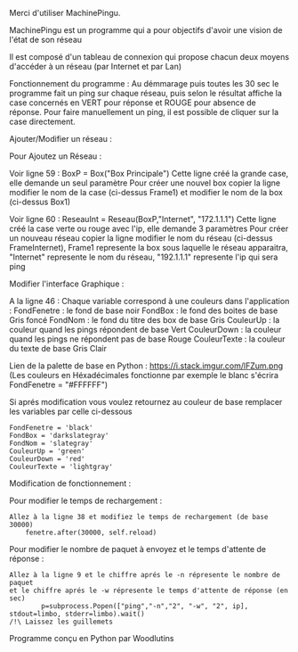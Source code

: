 Merci d'utiliser MachinePingu.

MachinePingu est un programme qui a pour objectifs d'avoir une vision de l'état de son réseau

Il est composé d'un tableau de connexion qui propose chacun deux moyens d'accéder à un réseau (par Internet et par Lan)

Fonctionnement du programme : Au démmarage puis toutes les 30 sec le programme fait un ping sur chaque réseau, puis selon le résultat affiche la case concernés en VERT pour réponse et ROUGE pour absence de réponse. Pour faire manuellement un ping, il est possible de cliquer sur la case directement.

Ajouter/Modifier un réseau :

Pour Ajoutez un Réseau :

Voir ligne 59 : BoxP = Box("Box Principale")
Cette ligne créé la grande case, elle demande un seul paramètre
Pour créer une nouvel box copier la ligne modifier le nom de la case (ci-dessus Frame1)
et modifier le nom de la box (ci-dessus Box1)

Voir ligne 60 : ReseauInt = Reseau(BoxP,"Internet", "172.1.1.1")
Cette ligne créé la case verte ou rouge avec l'ip, elle demande 3 paramètres
Pour créer un nouveau réseau copier la ligne modifier le nom du réseau (ci-dessus FrameInternet),
Frame1 represente la box sous laquelle le réseau apparaitra, "Internet" represente le nom du réseau, 
"192.1.1.1" represente l'ip qui sera ping

Modifier l'interface Graphique :

A la ligne 46 : Chaque variable correspond à une couleurs dans l'application :
	FondFenetre : le fond de base noir
	FondBox : le fond des boites de base Gris foncé
	FondNom : le fond du titre des box de base Gris
	CouleurUp : la couleur quand les pings répondent de base Vert
	CouleurDown : la couleur quand les pings ne répondent pas de base Rouge
	CouleurTexte : la couleur du texte de base Gris Clair

Lien de la palette de base en Python : https://i.stack.imgur.com/lFZum.png
(Les couleurs en Héxadécimales fonctionne par exemple le blanc s'écrira FondFenetre = "#FFFFFF")

Si aprés modification vous voulez retournez au couleur de base remplacer les variables par celle ci-dessous

	FondFenetre = 'black'
	FondBox = 'darkslategray'
	FondNom = 'slategray'
	CouleurUp = 'green'
	CouleurDown = 'red'
	CouleurTexte = 'lightgray'

Modification de fonctionnement :

Pour modifier le temps de rechargement :
	
	Allez à la ligne 38 et modifiez le temps de rechargement (de base 30000)
		fenetre.after(30000, self.reload)

Pour modifier le nombre de paquet à envoyez et le temps d'attente de réponse :

	Allez à la ligne 9 et le chiffre aprés le -n répresente le nombre de paquet 
	et le chiffre aprés le -w répresente le temps d'attente de réponse (en sec)
		    p=subprocess.Popen(["ping","-n","2", "-w", "2", ip], stdout=limbo, stderr=limbo).wait()
	/!\ Laissez les guillemets

Programme conçu en Python par Woodlutins